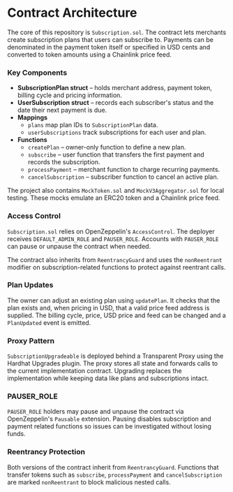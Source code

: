 # Contract Architecture

The core of this repository is `Subscription.sol`. The contract lets merchants create subscription plans that users can subscribe to. Payments can be denominated in the payment token itself or specified in USD cents and converted to token amounts using a Chainlink price feed.

### Key Components

- **SubscriptionPlan struct** – holds merchant address, payment token, billing cycle and pricing information.
- **UserSubscription struct** – records each subscriber's status and the date their next payment is due.
- **Mappings**
  - `plans` map plan IDs to `SubscriptionPlan` data.
  - `userSubscriptions` track subscriptions for each user and plan.
- **Functions**
  - `createPlan` – owner-only function to define a new plan.
  - `subscribe` – user function that transfers the first payment and records the subscription.
  - `processPayment` – merchant function to charge recurring payments.
  - `cancelSubscription` – subscriber function to cancel an active plan.

The project also contains `MockToken.sol` and `MockV3Aggregator.sol` for local testing. These mocks emulate an ERC20 token and a Chainlink price feed.

### Access Control

`Subscription.sol` relies on OpenZeppelin's `AccessControl`. The deployer
receives `DEFAULT_ADMIN_ROLE` and `PAUSER_ROLE`. Accounts with `PAUSER_ROLE`
can pause or unpause the contract when needed.

The contract also inherits from `ReentrancyGuard` and uses the `nonReentrant`
modifier on subscription-related functions to protect against reentrant calls.

### Plan Updates

The owner can adjust an existing plan using `updatePlan`. It checks that the plan exists and, when pricing in USD, that a valid price feed address is supplied. The billing cycle, price, USD price and feed can be changed and a `PlanUpdated` event is emitted.

### Proxy Pattern

`SubscriptionUpgradeable` is deployed behind a Transparent Proxy using the Hardhat Upgrades plugin. The proxy stores all state and forwards calls to the current implementation contract. Upgrading replaces the implementation while keeping data like plans and subscriptions intact.

### PAUSER_ROLE

`PAUSER_ROLE` holders may pause and unpause the contract via OpenZeppelin's `Pausable` extension. Pausing disables subscription and payment related functions so issues can be investigated without losing funds.

### Reentrancy Protection

Both versions of the contract inherit from `ReentrancyGuard`. Functions that transfer tokens such as `subscribe`, `processPayment` and `cancelSubscription` are marked `nonReentrant` to block malicious nested calls.
